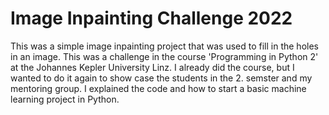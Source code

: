 # Image Inpainting Challenge 2022
This was a simple image inpainting project that was used to fill in the holes in an image. This was a challenge in the 
course 'Programming in Python 2' at the Johannes Kepler University Linz. I already did the course, but I wanted to do 
it again to show case the students in the $2$. semster and my mentoring group. I explained the code and how to start a 
basic machine learning project in Python.
